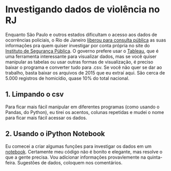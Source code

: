 # Investigando dados de violência no RJ

Enquanto São Paulo e outros estados dificultam o acesso aos dados de ocorrências policiais, o Rio de Janeiro [liberou para consulta pública](http://www1.folha.uol.com.br/cotidiano/2016/02/1742551-negros-e-pardos-sao-77-dos-mortos-pela-policia-do-rio-em-2015.shtml) as suas informações pra quem quiser investigar por conta própria no site do [Instituto de Segurança Pública](http://www.isp.rj.gov.br/). O governo prefere usar o [Tableau](www.tableau.com), que é uma ferramenta interessante para visualizar dados, mas se você quiser manipular as tabelas ou usar outras formas de visualização, é preciso baixar o programa e converter tudo para .csv. Se você não quer se dar ao trabalho, basta baixar os arquivos de 2015 que eu extraí aqui. São cerca de 5.000 registros de homicídio, quase 10% do total nacional.

## 1. Limpando o csv

Para ficar mais fácil manipular em diferentes programas (como usando o Pandas, do Python), eu tirei os acentos, colunas repetidas e mudei o nome para ficar mais fácil acessar os dados.

## 2. Usando o iPython Notebook

Eu comecei a criar algumas funções para investigar os dados em um [notebook](http://ipython.org/notebook.html). Certamente meu código não é bonito e elegante, mas resolve o que a gente precisa. Vou adicionar informações provavlemente na quinta-feira. Sugestões de dados, coloquem nos comentários.
